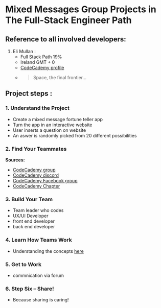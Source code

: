 # Mixed Messages Group Projects in The Full-Stack Engineer Path

## Reference to all involved developers: 
  1. Eli Mullan :
      + Full Stack Path 19%
      + Ireland GMT + 0 
      + [CodeCademy profile](https://www.codecademy.com/profiles/eliMullan4680333172)
      + > Space, the final frontier… 

## Project steps : 

### 1. Understand the Project
  + Create a mixed message fortune teller app 
  + Turn the app in an interactive website 
  + User inserts a question on website
  + An aswer is randomly picked from 20 different possibilities 

### 2. Find Your Teammates
  **Sources:**
  + [CodeCademy group](https://discuss.codecademy.com/t/full-stack-engineer-group-106-2022/640049)
  + [CodeCademy discord](https://discord.com/invite/g5vzQCstyB) 
  + [CodeCademy Facebook group](https://www.facebook.com/groups/codecademy.community/)
  + [CodeCademy Chapter](https://community.codecademy.com/)

### 3. Build Your Team
  + Team leader who codes 
  + UX/UI Developer
  + front end developer
  + back end developer 

### 4. Learn How Teams Work
  + Understanding the concepts [here](https://discuss.codecademy.com/t/guide-how-developer-teams-work/394900)

### 5. Get to Work
  + commnication via forum 

### 6. Step Six – Share!
  + Because sharing is caring! 

